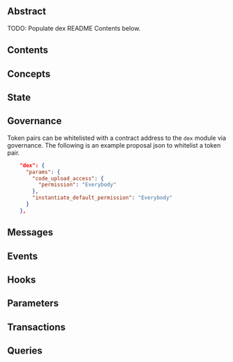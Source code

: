 ## Abstract

TODO: Populate dex README Contents below.

## Contents

## Concepts

## State

## Governance

Token pairs can be whitelisted with a contract address to the `dex` module via governance. The following is an example
proposal json to whitelist a token pair.

```json
    "dex": {
      "params": {
        "code_upload_access": {
          "permission": "Everybody"
        },
        "instantiate_default_permission": "Everybody"
      }
    },  
```

## Messages

## Events

## Hooks

## Parameters

## Transactions

## Queries

